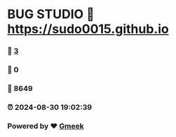# BUG STUDIO :link: https://sudo0015.github.io 
### :page_facing_up: [3](https://sudo0015.github.io/tag.html) 
### :speech_balloon: 0 
### :hibiscus: 8649 
### :alarm_clock: 2024-08-30 19:02:39 
### Powered by :heart: [Gmeek](https://github.com/Meekdai/Gmeek)
